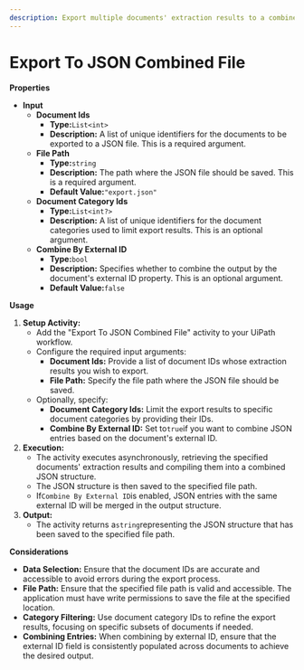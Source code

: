 ```yaml
---
description: Export multiple documents' extraction results to a combined JSON file.
---
```


# Export To JSON Combined File

**Properties**

* **Input**
  * **Document Ids**
    * **Type:**`List<int>`
    * **Description:** A list of unique identifiers for the documents to be exported to a JSON file. This is a required argument.
  * **File Path**
    * **Type:**`string`
    * **Description:** The path where the JSON file should be saved. This is a required argument.
    * **Default Value:**`"export.json"`
  * **Document Category Ids**
    * **Type:**`List<int?>`
    * **Description:** A list of unique identifiers for the document categories used to limit export results. This is an optional argument.
  * **Combine By External ID**
    * **Type:**`bool`
    * **Description:** Specifies whether to combine the output by the document's external ID property. This is an optional argument.
    * **Default Value:**`false`

**Usage**

1. **Setup Activity:**
   * Add the "Export To JSON Combined File" activity to your UiPath workflow.
   * Configure the required input arguments:
     * **Document Ids:** Provide a list of document IDs whose extraction results you wish to export.
     * **File Path:** Specify the file path where the JSON file should be saved.
   * Optionally, specify:
     * **Document Category Ids:** Limit the export results to specific document categories by providing their IDs.
     * **Combine By External ID:** Set to`true`if you want to combine JSON entries based on the document's external ID.
2. **Execution:**
   * The activity executes asynchronously, retrieving the specified documents' extraction results and compiling them into a combined JSON structure.
   * The JSON structure is then saved to the specified file path.
   * If`Combine By External ID`is enabled, JSON entries with the same external ID will be merged in the output structure.
3. **Output:**
   * The activity returns a`string`representing the JSON structure that has been saved to the specified file path.

**Considerations**

* **Data Selection:** Ensure that the document IDs are accurate and accessible to avoid errors during the export process.
* **File Path:** Ensure that the specified file path is valid and accessible. The application must have write permissions to save the file at the specified location.
* **Category Filtering:** Use document category IDs to refine the export results, focusing on specific subsets of documents if needed.
* **Combining Entries:** When combining by external ID, ensure that the external ID field is consistently populated across documents to achieve the desired output.

